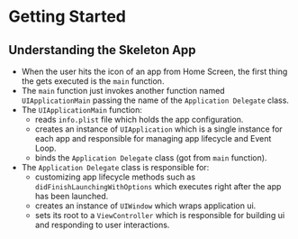 # Getting Started

## Understanding the Skeleton App

- When the user hits the icon of an app from Home Screen, the first thing the gets executed is the `main` function.
- The `main` function just invokes another function named `UIApplicationMain` passing the name of the `Application Delegate` class.
- The `UIApplicationMain` function:
  - reads `info.plist` file which holds the app configuration.
  - creates an instance of `UIApplication` which is a single instance for each app and responsible for managing app lifecycle and Event Loop.
  - binds the `Application Delegate` class (got from `main` function).
- The `Application Delegate` class is responsible for:
  - customizing app lifecycle methods such as `didFinishLaunchingWithOptions` which executes right after the app has been launched.
  - creates an instance of `UIWindow` which wraps application ui.
  - sets its root to a `ViewController` which is responsible for building ui and responding to user interactions.
